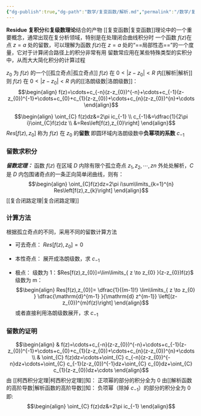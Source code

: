 ```yaml
---
{"dg-publish":true,"dg-path":"数学/复变函数/解析.md","permalink":"/数学/复变函数/解析/","dgPassFrontmatter":true,"noteIcon":"","created":"2024-04-16T13:01:27.438+08:00","updated":"2024-05-11T14:21:36.901+08:00"}
---
```


**Residue**
**复积分**和**复级数理论**结合的产物
[[复变函数\|复变函数]]理论中的一个重要概念，通常出现在复分析领域，特别是在处理闭合曲线积分时
一个函数 $f (z)$在点 $z=a$ 处的留数，可以理解为函数 $f (z)$在 $z=a$ 处的“==局部性态==”的一个度量，它对于计算闭合路径上的积分非常有用
留数常应用在某些特殊类型的实积分中，从而大大简化积分的计算过程

$z_{0}$ 为 $f(z)$ 的一个[[孤立奇点\|孤立奇点]]
$f(z)$ 在 $0<|z-z_{0}|<R$ 内[[解析\|解析]]
则 $f(z)$ 在 $0<|z-z_{0}|<R$ 内的[[洛朗级数\|洛朗级数]]：
$$\begin{align}
f(z)=\cdots+c_{-n}(z-z_{0})^{-n}+\cdots+c_{-1}(z-z_{0})^{-1}+\cdots+c_{0}+c_{1}(z-z_{0})+\cdots+c_{n}(z-z_{0})^{n}+\cdots
\end{align}$$

$$\begin{align}
\oint_{C} f(z)dz&=2\pi ic_{-1} \\
c_{-1}&=\dfrac{1}{2\pi i}\oint_{C}f(z)dz \\
&=Res\left[f(z),z_{0}\right]
\end{align}$$
$Res[f(z),z_{0}]$ 称为 $f(z)$ 在 $z_{0}$ 的**留数**
即圆环域内洛朗级数中**负幂项的系数** $c_{-1}$

### 留数求积分
***留数定理：***
函数 $f(z)$ 在区域 $D$ 内除有限个孤立奇点 $z_{1},z_{2},\cdots,z_{}n$ 外处处解析，$C$ 是 $D$ 内包围诸奇点的一条正向简单闭曲线，则有：
$$\begin{align}
\oint_{C}f(z)dz=2\pi i\sum\limits_{k=1}^{n} Res\left[f(z),z_{k}\right]
\end{align}$$
[[复合闭路定理\|复合闭路定理]]
### 计算方法
根据孤立奇点的不同，采用不同的留数计算方法
- 可去奇点：
	$Res[f(z),z_{0}]=0$
	
- 本性奇点：
	展开成洛朗级数，求 $c_{-1}$
	
- 极点：
	级数为 1：$Res[f(z),z_{0}]=\lim\limits_{ z \to z_{0} }(z-z_{0})f(z)$
	级数为 m：$$\begin{align}
Res[f(z),z_{0}]= \dfrac{1}{(m-1)!} \lim\limits_{ z \to z_{0} } \dfrac{\mathrm{d}^{m-1} }{\mathrm{d} z^{m-1}} \left[(z-z_{0})^{m}f(z)\right] 
\end{align}$$
	或者直接利用洛朗级数展开，求 $c_{-1}$


### 留数的证明
$$\begin{align}
 & f(z)=\cdots+c_{-n}(z-z_{0})^{-n}+\cdots+c_{-1}(z-z_{0})^{-1}+\cdots+c_{0}+c_{1}(z-z_{0})+\cdots+c_{n}(z-z_{0})^{n}+\cdots \\
 & \oint_{C} f(z)dz=\cdots+\oint_{C} c_{-n}(z-z_{0})^{-n}dz+\cdots+\oint_{C} c_{-1}(z-z_{0})^{-1}dz+\oint_{C} c_{0}dz+\oint_{C} c_{1}(z-z_{0})dz+\cdots
\end{align}$$
由 [[柯西积分定理\|柯西积分定理]]知：
正项幂的部分的积分全为 0
由[[解析函数的高阶导数\|解析函数的高阶导数]]知：
负项幂（除掉 $c_{-1}$）的部分的积分全为 0
即: $$\begin{align}
\oint_{C} f(z)dz&=2\pi ic_{-1}
\end{align}$$
